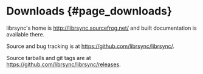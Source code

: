 # Downloads {#page_downloads}

librsync's home is http://librsync.sourcefrog.net/ and built documentation
is available there.

Source and bug tracking is at https://github.com/librsync/librsync/.

Source tarballs and git tags are at
https://github.com/librsync/librsync/releases.
